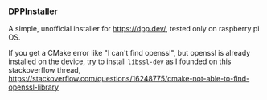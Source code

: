 ### DPPInstaller
A simple, unofficial installer for https://dpp.dev/, tested only on raspberry pi OS.

If you get a CMake error like "I can't find openssl", but openssl is already installed on the device, try to install `libssl-dev` as I founded on this stackoverflow thread, https://stackoverflow.com/questions/16248775/cmake-not-able-to-find-openssl-library
